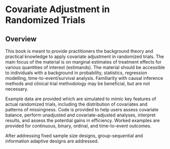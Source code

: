 # Covariate Adjustment in Randomized Trials

## Overview

This book is meant to provide practitioners the background theory and practical knowledge to apply covariate adjustment in randomized trials. The main focus of the material is on marginal estimates of treatment effects for various quantities of interest (estimands). The material should be accessible to individuals with a background in probability, statistics, regression modelling, time-to-event/survival analysis. Familiarity with causal inference methods and clinical trial methodology may be beneficial, but are not necessary.

Example data are provided which are simulated to mimic key features of actual randomized trials, including the distribution of covariates and patterns of missingness. Code is provided to help users assess covariate balance, perform unadjusted and covariate-adjusted analyses, interpret results, and assess the potential gains in efficiency. Worked examples are provided for continuous, binary, ordinal, and time-to-event outcomes.

After addressing fixed sample size designs, group-sequential and information adaptive designs are addressed.
